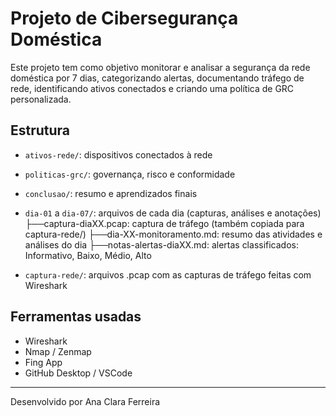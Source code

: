 # Projeto de Cibersegurança Doméstica

Este projeto tem como objetivo monitorar e analisar a segurança da rede doméstica por 7 dias, categorizando alertas, documentando tráfego de rede, identificando ativos conectados e criando uma política de GRC personalizada.

## Estrutura
- `ativos-rede/`: dispositivos conectados à rede
- `politicas-grc/`: governança, risco e conformidade
- `conclusao/`: resumo e aprendizados finais
- `dia-01` a `dia-07/`: arquivos de cada dia (capturas, análises e anotações)
       ├──captura-diaXX.pcap: captura de tráfego (também copiada para captura-rede/)
       ├──dia-XX-monitoramento.md: resumo das atividades e análises do dia
       ├──notas-alertas-diaXX.md: alertas classificados: Informativo, Baixo, Médio, Alto
   
- `captura-rede/`: arquivos .pcap com as capturas de tráfego feitas com Wireshark
  
## Ferramentas usadas
- Wireshark
- Nmap / Zenmap
- Fing App
- GitHub Desktop / VSCode

---

Desenvolvido por Ana Clara Ferreira
